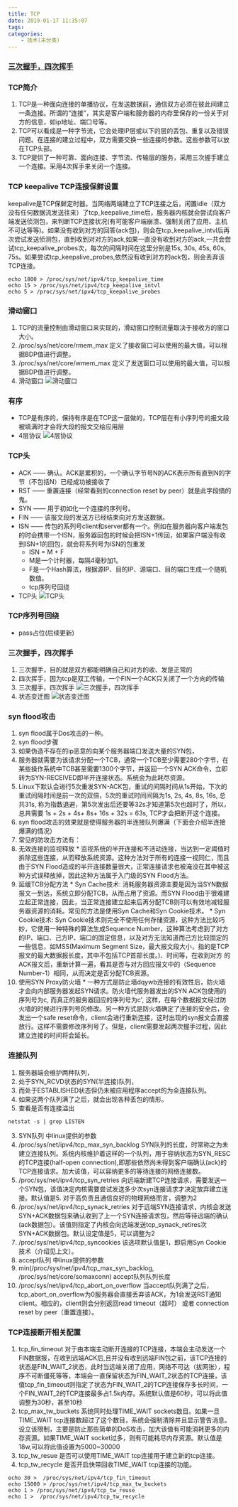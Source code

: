 ```yaml
---
title: TCP
date: 2019-01-17 11:35:07
tags:
categories:
    - 技术(未分类)
---
```

### [三次握手，四次挥手](https://mp.weixin.qq.com/s/YTtvp6gEXesM0WiuTGDW2Q)
### TCP简介
1. TCP是一种面向连接的单播协议，在发送数据前，通信双方必须在彼此间建立一条连接。所谓的“连接”，其实是客户端和服务器的内存里保存的一份关于对方的信息，如ip地址、端口号等。
2. TCP可以看成是一种字节流，它会处理IP层或以下的层的丢包、重复以及错误问题。在连接的建立过程中，双方需要交换一些连接的参数。这些参数可以放在TCP头部。
3. TCP提供了一种可靠、面向连接、字节流、传输层的服务，采用三次握手建立一个连接。采用4次挥手来关闭一个连接。

### TCP keepalive TCP连接保鲜设置
keepalive是TCP保鲜定时器。当网络两端建立了TCP连接之后，闲置idle（双方没有任何数据流发送往来）了tcp_keepalive_time后，服务器内核就会尝试向客户端发送侦测包，来判断TCP连接状况(有可能客户端崩溃、强制关闭了应用、主机不可达等等)。如果没有收到对方的回答(ack包)，则会在tcp_keepalive_intvl后再次尝试发送侦测包，直到收到对对方的ack,如果一直没有收到对方的ack,一共会尝试tcp_keepalive_probes次，每次的间隔时间在这里分别是15s, 30s, 45s, 60s, 75s。如果尝试tcp_keepalive_probes,依然没有收到对方的ack包，则会丢弃该TCP连接。
```
echo 1800 > /proc/sys/net/ipv4/tcp_keepalive_time
echo 15 > /proc/sys/net/ipv4/tcp_keepalive_intvl
echo 5 > /proc/sys/net/ipv4/tcp_keepalive_probes
```

### 滑动窗口
1. TCP的流量控制由滑动窗口来实现的，滑动窗口控制流量取决于接收方的窗口大小。
2. /proc/sys/net/core/rmem_max 定义了接收窗口可以使用的最大值，可以根据BDP值进行调整。
3. /proc/sys/net/core/wmem_max 定义了发送窗口可以使用的最大值，可以根据BDP值进行调整。
4. 滑动窗口
![滑动窗口](TCP/滑动窗口.jpg)

### 有序
* TCP是有序的，保持有序是在TCP这一层做的，TCP层在有小序列号的报文段被填满时才会将大段的报文交给应用层
* 4层协议
![4层协议](TCP/4层协议.png)

### TCP头
* ACK —— 确认。ACK是累积的，一个确认字节号N的ACK表示所有直到N的字节（不包括N）已经成功被接收了
* RST —— 重置连接（经常看到的connection reset by peer）就是此字段搞的鬼。
* SYN —— 用于初如化一个连接的序列号。
* FIN —— 该报文段的发送方已经结束向对方发送数据。
* ISN —— 传包的系列号client和server都有一个。例如在服务器向客户端发包的时会携带一个ISN，服务器回包的时候会把ISN+1传回，如果客户端没有收到ISN+1的回包，就会将系列号为ISN的包重发
    * ISN = M + F
    * M是一个计时器，每隔4毫秒加1。
    * F是一个Hash算法，根据源IP、目的IP、源端口、目的端口生成一个随机数值。
    * tcp序列号回绕
* TCP头
![TCP头](TCP/TCP头.jpg)

### TCP序列号回绕
* pass占位(后续更新)

### 三次握手，四次挥手
1. 三次握手，目的就是双方都能明确自己和对方的收、发是正常的
2. 四次挥手，因为tcp是双工传输，一个FIN一个ACK只关闭了一个方向的传输
3. 三次握手，四次挥手
![三次握手，四次挥手](TCP/三次握手四次挥手.jpg)
4. 状态变迁图
![状态变迁图](TCP/状态变更.jpg)

### syn flood攻击
1. syn flood属于Dos攻击的一种。
2. syn flood步骤
  1. 如果伪造不存在的ip恶意的向某个服务器端口发送大量的SYN包，
  2. 服务器就需要为该请求分配一个TCB，通常一个TCB至少需要280个字节，在某些操作系统中TCB甚至需要1300个字节，并返回一个SYN ACK命令，立即转为SYN-RECEIVED即半开连接状态。系统会为此耗尽资源。
  3. Linux下默认会进行5次重发SYN-ACK包，重试的间隔时间从1s开始，下次的重试间隔时间是前一次的双倍，5次的重试时间间隔为1s, 2s, 4s, 8s, 16s, 总共31s, 称为指数退避，第5次发出后还要等32s才知道第5次也超时了，所以，总共需要 1s + 2s + 4s+ 8s+ 16s + 32s = 63s, TCP才会把断开这个连接。
3. syn flood攻击的效果就是使得服务器的半连接队列爆满（下面会介绍半连接爆满的情况）
4. 常见的防攻击方法有：
  1. 无效连接的监视释放
    * 监视系统的半开连接和不活动连接，当达到一定阈值时拆除这些连接，从而释放系统资源。这种方法对于所有的连接一视同仁，而且由于SYN Flood造成的半开连接数量很大，正常连接请求也被淹没在其中被这种方式误释放掉，因此这种方法属于入门级的SYN Flood方法。
  2. 延缓TCB分配方法
    * Syn Cache技术: 消耗服务器资源主要是因为当SYN数据报文一到达，系统立即分配TCB，从而占用了资源。而SYN Flood由于很难建立起正常连接，因此，当正常连接建立起来后再分配TCB则可以有效地减轻服务器资源的消耗。常见的方法是使用Syn Cache和Syn Cookie技术。
    * Syn Cookie技术: Syn Cookie技术则完全不使用任何存储资源，这种方法比较巧妙，它使用一种特殊的算法生成Sequence Number，这种算法考虑到了对方的IP、端口、己方IP、端口的固定信息，以及对方无法知道而己方比较固定的一些信息，如MSS(Maximum Segment Size，最大报文段大小，指的是TCP报文的最大数据报长度，其中不包括TCP首部长度。)、时间等，在收到对方 的ACK报文后，重新计算一遍，看其是否与对方回应报文中的（Sequence Number-1）相同，从而决定是否分配TCB资源。
  3. 使用SYN Proxy防火墙
    * 一种方式是防止墙dqywb连接的有效性后，防火墙才会向内部服务器发起SYN请求。防火墙代服务器发出的SYN ACK包使用的序列号为c, 而真正的服务器回应的序列号为c', 这样，在每个数据报文经过防火墙的时候进行序列号的修改。另一种方式是防火墙确定了连接的安全后，会发出一个safe reset命令，client会进行重新连接，这时出现的syn报文会直接放行。这样不需要修改序列号了。但是，client需要发起两次握手过程，因此建立连接的时间将会延长。

### 连接队列
1. 服务器端会维护两种队列，
  1. 处于SYN_RCVD状态的SYN(半连接)队列，
  2. 而处于ESTABLISHED状态但仍未被应用程序accept的为全连接队列。
  3. 如果这两个队列满了之后，就会出现各种丢包的情形。
2. 查看是否有连接溢出
```
netstat -s | grep LISTEN
```
3. SYN队列 中linux提供的参数
  1. /proc/sys/net/ipv4/tcp_max_syn_backlog SYN队列的长度，时常称之为未建立连接队列。系统内核维护着这样的一个队列，用于容纳状态为SYN_RESC的TCP连接(half-open connection),即那些依然尚未得到客户端确认(ack)的TCP连接请求。加大该值，可以容纳更多的等待连接的网络连接数。
  2. /proc/sys/net/ipv4/tcp_syn_retries 向远端新建TCP连接请求，需要发送一个SYN包，该值决定内核需要尝试发送多少次syn连接请求才决定放弃建立连接。默认值是5. 对于高负责且通信良好的物理网络而言，调整为2
  3. /proc/sys/net/ipv4/tcp_synack_retries 对于远端SYN连接请求，内核会发送SYN+ACK数据包来确认收到了上一个SYN连接请求包，然后等待远端的确认(ack数据包）。该值则指定了内核会向远端发送tcp_synack_retires次SYN+ACK数据包。默认设定值是5，可以调整为2
  4. /proc/sys/net/ipv4/tcp_syncookies 该选项默认值是1，即启用Syn Cookie技术（介绍见上文）。
4. accept队列 中linux提供的参数
  1. min(/proc/sys/net/ipv4/tcp_max_syn_backlog, /proc/sys/net/core/somaxconn) accept队列队列长度
  2. /proc/sys/net/ipv4/tcp_abort_on_overflow 当accept队列满了之后，tcp_abort_on_overflow为0服务器会直接丢弃该ACK，为1会发送RST通知client。相应的，client则会分别返回read timeout（超时） 或者 connection reset by peer（重置连接）。

### TCP连接断开相关配置
1. tcp_fin_timeout 对于由本端主动断开连接的TCP连接，本端会主动发送一个FIN数据报，在收到远端ACK后,且并没有收到远端FIN包之前，该TCP连接的状态是FIN_WAIT_2状态，此时当远端关闭了应用，网络不可达（拔网张），程序不可断僵死等等，本端会一直保留状态为FIN_WAIT_2状态的TCP连接，该值tcp_fin_timeout则指定了状态为FIN_WAIT_2的TCP连接保存多长时间，一个FIN_WAIT_2的TCP连接最多占1.5k内存。系统默认值是60秒，可以将此值调整为30秒，甚至10秒
2. tcp_max_tw_buckets 系统同时处理TIME_WAIT sockets数目。如果一旦TIME_WAIT tcp连接数超过了这个数目，系统会强制清除并且显示警告消息。设立该限制，主要是防止那些简单的DoS攻击，加大该值有可能消耗更多的内存资源。如果TIME_WAIT socket过多，则有可能耗尽内存资源。默认值是18w,可以将此值设置为5000~30000
3. tcp_tw_resue 是否可以使用TIME_WAIT tcp连接用于建立新的tcp连接。
4. tcp_tw_recycle 是否开启快带回收TIME_WAIT tcp连接的功能。
```
echo 30 >  /proc/sys/net/ipv4/tcp_fin_timeout
echo 15000 > /proc/sys/net/ipv4/tcp_max_tw_buckets
echo 1 > /proc/sys/net/ipv4/tcp_tw_reuse
echo 1 >  /proc/sys/net/ipv4/tcp_tw_recycle
```
